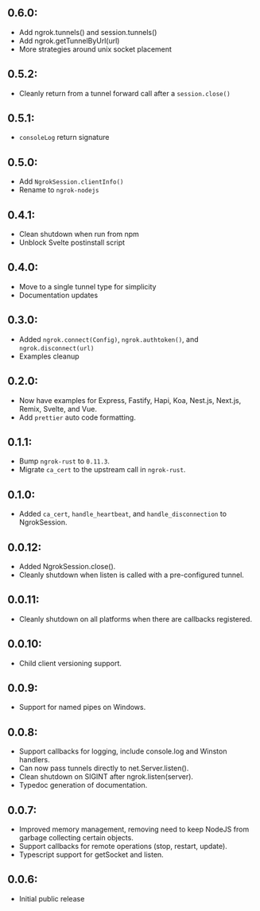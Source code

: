 ## 0.6.0:

* Add ngrok.tunnels() and session.tunnels()
* Add ngrok.getTunnelByUrl(url)
* More strategies around unix socket placement

## 0.5.2:

* Cleanly return from a tunnel forward call after a `session.close()`

## 0.5.1:

* `consoleLog` return signature

## 0.5.0:

* Add `NgrokSession.clientInfo()`
* Rename to `ngrok-nodejs`

## 0.4.1:

* Clean shutdown when run from npm
* Unblock Svelte postinstall script

## 0.4.0:

* Move to a single tunnel type for simplicity
* Documentation updates

## 0.3.0:

* Added `ngrok.connect(Config)`, `ngrok.authtoken()`, and `ngrok.disconnect(url)`
* Examples cleanup

## 0.2.0:

* Now have examples for Express, Fastify, Hapi, Koa, Nest.js, Next.js, Remix, Svelte, and Vue.
* Add `prettier` auto code formatting.

## 0.1.1:

* Bump `ngrok-rust` to `0.11.3`.
* Migrate `ca_cert` to the upstream call in `ngrok-rust`.

## 0.1.0:

* Added `ca_cert`, `handle_heartbeat`, and `handle_disconnection` to NgrokSession.

## 0.0.12:

* Added NgrokSession.close().
* Cleanly shutdown when listen is called with a pre-configured tunnel.

## 0.0.11:

* Cleanly shutdown on all platforms when there are callbacks registered.

## 0.0.10:

* Child client versioning support.

## 0.0.9:

* Support for named pipes on Windows.

## 0.0.8:

* Support callbacks for logging, include console.log and Winston handlers.
* Can now pass tunnels directly to net.Server.listen().
* Clean shutdown on SIGINT after ngrok.listen(server).
* Typedoc generation of documentation.

## 0.0.7:

* Improved memory management, removing need to keep NodeJS from garbage collecting certain objects.
* Support callbacks for remote operations (stop, restart, update).
* Typescript support for getSocket and listen.

## 0.0.6:

* Initial public release
